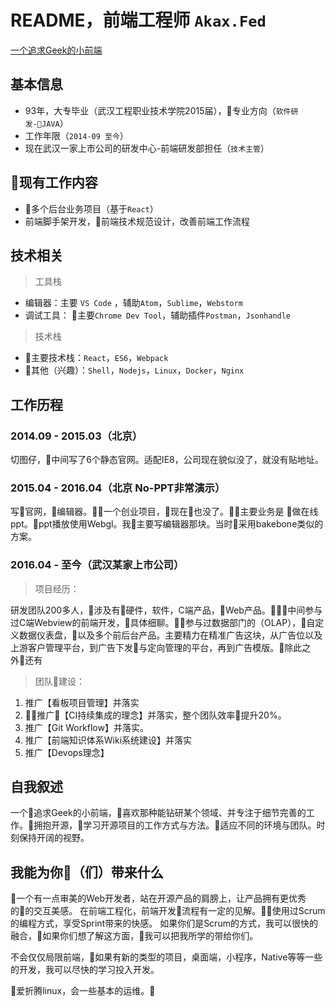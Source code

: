 
# README，前端工程师 ```Akax.Fed```

[一个追求Geek的小前端](https://www.fudoor.net/)


## 基本信息

* 93年，大专毕业（武汉工程职业技术学院2015届），专业方向（```软件研发-JAVA```）
* 工作年限（```2014-09 至今```）
* 现在武汉一家上市公司的研发中心-前端研发部担任（```技术主管```）


## 现有工作内容

* 多个后台业务项目（基于```React```）
* 前端脚手架开发，前端技术规范设计，改善前端工作流程

## 技术相关

> 工具栈
* 编辑器：主要 ```VS Code``` ，辅助```Atom```，```Sublime```，```Webstorm```
* 调试工具： 主要```Chrome Dev Tool```，辅助插件```Postman```，```Jsonhandle```
> 技术栈
* 主要技术栈：```React```，```ES6```，```Webpack```
* 其他（兴趣）：```Shell```，```Nodejs```，```Linux```，```Docker```，```Nginx```


## 工作历程

### 2014.09 - 2015.03（北京）

切图仔，中间写了6个静态官网。适配IE8，公司现在貌似没了，就没有贴地址。

### 2015.04 - 2016.04（北京 No-PPT非常演示）

写官网，编辑器。一个创业项目，现在也没了。主要业务是 做在线ppt。ppt播放使用Webgl。我主要写编辑器那块。当时采用bakebone类似的方案。

### 2016.04 - 至今（武汉某家上市公司）

> 项目经历：

研发团队200多人，涉及有硬件，软件，C端产品，Web产品。中间参与过C端Webview的前端开发，具体细聊。参与过数据部门的（OLAP），自定义数据仪表盘，以及多个前后台产品。主要精力在精准广告这块，从广告位以及上游客户管理平台，到广告下发与定向管理的平台，再到广告模版。除此之外还有
    
> 团队建设：
1. 推广【看板项目管理】并落实
2. 推广【CI持续集成的理念】并落实，整个团队效率提升20%。
3. 推广【Git Workflow】并落实。
4. 推广【前端知识体系Wiki系统建设】并落实
5. 推广【Devops理念】


## 自我叙述

一个追求Geek的小前端，喜欢那种能钻研某个领域、并专注于细节完善的工作。拥抱开源，学习开源项目的工作方式与方法。适应不同的环境与团队。时刻保持开阔的视野。

## 我能为你（们）带来什么

一个有一点审美的Web开发者，站在开源产品的肩膀上，让产品拥有更优秀的的交互美感。
在前端工程化，前端开发流程有一定的见解。使用过Scrum的编程方式，享受Sprint带来的快感。
如果你们是Scrum的方式，我可以很快的融合，如果你们想了解这方面，我可以把我所学的带给你们。

不会仅仅局限前端，如果有新的类型的项目，桌面端，小程序，Native等等一些的开发，我可以尽快的学习投入开发。

爱折腾linux，会一些基本的运维。


